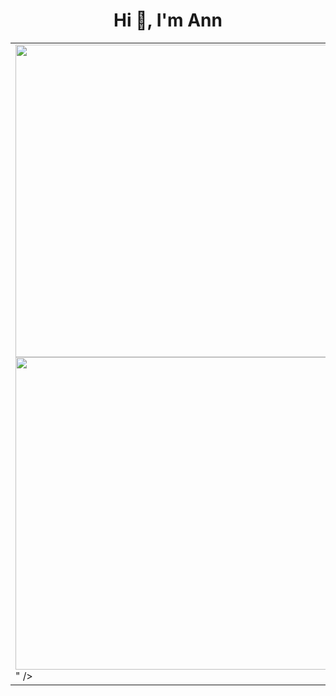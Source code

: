 <h1 align="center">Hi 👋, I'm Ann</h1>


<table style="width:100%;">
  <tr>
    <td>
      <img align="center" width="500" src="[https://github-readme-stats.vercel.app/api?username=hoangann2000&show_icons=true&theme=react&border_color=61dafb&hide_border=true](https://github-readme-stats.vercel.app/api?username=hoangann2000&theme=radical&hide_border=false&include_all_commits=false&count_private=false)" />
      <img width="500" align="center" src="      <img width="500" align="center" src="[https://github-readme-stats.vercel.app/api/top-langs/?username=hoangann2000&hide=c%23,powershell,Mathematica,Ruby,Objective-C,Objective-C%2b%2b,Cuda&title_color=61dafb&text_color=ffffff&icon_color=61dafb&bg_color=20232a&langs_count=8&layout=compact&border_color=61dafb&hide_border=true](https://github-readme-streak-stats.herokuapp.com/?user=hoangann2000&theme=radical&hide_border=false)"      />
"      />
    </td>
    <td>
      <p align="center"> 
        <img  align="center"src="https://cdn.dribbble.com/users/1059583/screenshots/4171367/coding-freak.gif" alt="dev" width="100%"/>
      </p>
    </td>
  </tr>
</table>




